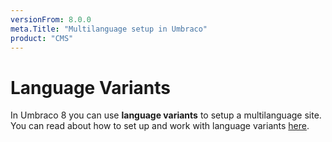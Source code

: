 ```yaml
---
versionFrom: 8.0.0
meta.Title: "Multilanguage setup in Umbraco"
product: "CMS"
---
```


# Language Variants

In Umbraco 8 you can use **language variants** to setup a multilanguage site. You can read about how to set up and work with language variants [here](../../Getting-Started/Backoffice/Variants).
